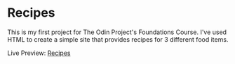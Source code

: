 # Recipes
This is my first project for The Odin Project's Foundations Course. I've used HTML to create a simple site that provides recipes for 3 different food items.

Live Preview: [Recipes](https://sh4dman23.github.io/odin-recipes/)